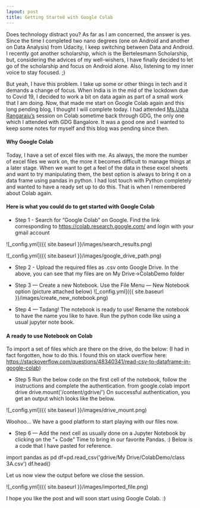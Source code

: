 ```yaml
---
layout: post
title: Getting Started with Google Colab
---
```


Does technology distract you? As far as I am concerned, the answer is yes. Since the time I completed two nano degrees (one on Android and another on Data Analysis) from Udacity, I keep switching between Data and Android. I recently got another scholarship, which is the Bertelesmann Scholarship, but, considering the advices of my well-wishers, I have finally decided to let go of the scholarship and focus on Android alone. Also, listening to my inner voice to stay focused. ;) 

But yeah, I have this problem. I take up some or other things in tech and it demands a change of focus. When India is in the mid of the lockdown due to Covid 19, I decided to work a bit on data again as part of a small work that I am doing. Now, that made me start on Google Colab again and this long pending blog, I thought I will complete today.
I had attended [Ms.Usha Rangaraju’s]("https://medium.com/@usharengaraju") session on Colab sometime back through GDG, the only one which I attended with GDG Bangalore. It was a good one and I wanted to keep some notes for myself and this blog was pending since then.


#### Why Google Colab
Today, I have a set of excel files with me. As always, the more the number of excel files we work on, the more it becomes difficult to manage things at a later stage. When we want to get a feel of the data in these excel sheets and want to try manipulating them, the best option is always to bring it on a data frame using pandas in python. I had lost touch with Python completely and wanted to have a ready set up to do this. That is when I remembered about Colab again.


#### Here is what you could do to get started with Google Colab
* Step 1 - Search for “Google Colab” on Google. Find the link corresponding to https://colab.research.google.com/ and login with your gmail account


![_config.yml]({{ site.baseurl }}/images/search_results.png)


![_config.yml]({{ site.baseurl }}/images/google_drive_path.png)

* Step 2 - Upload the required files as .csv onto Google Drive. In the above, you can see that my files are on My Drive->ColabDemo folder

* Step 3 — Create a new Notebook. Use the File Menu — New Notebook option (picture attached below)
![_config.yml]({{ site.baseurl }}/images/create_new_notebook.png)



* Step 4 — Tadang! The notebook is ready to use! Rename the notebook to have the name you like to have. Run the python code like using a usual jupyter note book.

#### A ready to use Notebook on Colab
To import a set of files which are there on the drive, do the below:
(I had in fact forgotten, how to do this. I found this on stack overflow here: https://stackoverflow.com/questions/48340341/read-csv-to-dataframe-in-google-colab)

* Step 5
Run the below code on the first cell of the notebook, follow the instructions and complete the authentication.
from google.colab import drive
drive.mount('/content/gdrive/')
On successful authentication, you get an output which looks like the below.

![_config.yml]({{ site.baseurl }}/images/drive_mount.png)


Woohoo… We have a good platform to start playing with our files now.


* Step 6 — Add the next cell as usually done on a Jupyter Notebook by clicking on the “+ Code”
Time to bring in our favorite Pandas. :) Below is a code that I have pasted for reference.

import pandas as pd
df=pd.read_csv('gdrive/My Drive/ColabDemo/class 3A.csv')
df.head()

Let us now view the output before we close the session.

![_config.yml]({{ site.baseurl }}/images/imported_file.png)


I hope you like the post and will soon start using Google Colab. :)

